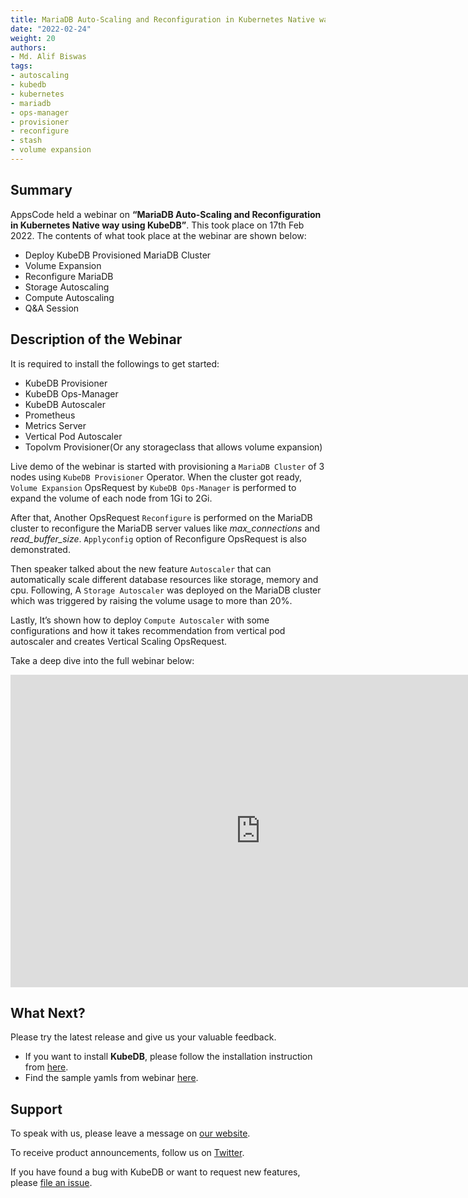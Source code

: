 ```yaml
---
title: MariaDB Auto-Scaling and Reconfiguration in Kubernetes Native way using KubeDB
date: "2022-02-24"
weight: 20
authors:
- Md. Alif Biswas
tags:
- autoscaling
- kubedb
- kubernetes
- mariadb
- ops-manager
- provisioner
- reconfigure
- stash
- volume expansion
---
```


## Summary

AppsCode held a webinar on **“MariaDB Auto-Scaling and Reconfiguration in Kubernetes Native way using KubeDB”**. This took place on 17th Feb 2022. The contents of what took place at the webinar are shown below:
- Deploy KubeDB Provisioned MariaDB Cluster
- Volume Expansion
- Reconfigure MariaDB
- Storage Autoscaling
- Compute Autoscaling
- Q&A Session


## Description of the Webinar

It is required to install the followings to get started:
- KubeDB Provisioner 
- KubeDB Ops-Manager
- KubeDB Autoscaler
- Prometheus
- Metrics Server
- Vertical Pod Autoscaler
- Topolvm Provisioner(Or any storageclass that allows volume expansion)


Live demo of the webinar is started with provisioning a `MariaDB Cluster` of 3 nodes using `KubeDB Provisioner` Operator. When the cluster got ready, `Volume Expansion` OpsRequest by `KubeDB Ops-Manager`  is performed to expand the volume of each node from 1Gi to 2Gi. 

After that, Another OpsRequest `Reconfigure` is performed on the MariaDB cluster to reconfigure the MariaDB server values like _max_connections_ and _read_buffer_size_.  `Applyconfig` option of Reconfigure OpsRequest is also demonstrated.

Then speaker talked about the new feature `Autoscaler`  that can automatically scale different database resources like storage, memory and cpu. Following, A `Storage Autoscaler` was deployed on the MariaDB cluster which was triggered by raising the volume usage to more than 20%.

Lastly, It’s shown how to deploy `Compute Autoscaler` with some configurations and how it takes recommendation from vertical pod autoscaler and creates Vertical Scaling OpsRequest.

  Take a deep dive into the full webinar below:

<iframe style="height: 500px; width: 800px" src="https://youtube.com/embed/wg1kJGkFXdg" title="YouTube video player" frameborder="0" allow="accelerometer; autoplay; clipboard-write; encrypted-media; gyroscope; picture-in-picture" allowfullscreen></iframe>

## What Next?

Please try the latest release and give us your valuable feedback.

* If you want to install **KubeDB**, please follow the installation instruction from [here](https://kubedb.com/docs/v2022.02.22/setup/).
* Find the sample yamls from webinar [here](https://github.com/kubedb/project/tree/master/demo/mariadb/webinar-2022.02.17).


## Support

To speak with us, please leave a message on [our website](https://appscode.com/contact/).

To receive product announcements, follow us on [Twitter](https://twitter.com/KubeVault).

If you have found a bug with KubeDB or want to request new features, please [file an issue](https://github.com/kubedb/project/issues/new).
